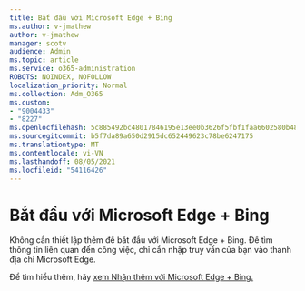 ```yaml
---
title: Bắt đầu với Microsoft Edge + Bing
ms.author: v-jmathew
author: v-jmathew
manager: scotv
audience: Admin
ms.topic: article
ms.service: o365-administration
ROBOTS: NOINDEX, NOFOLLOW
localization_priority: Normal
ms.collection: Adm_O365
ms.custom:
- "9004433"
- "8227"
ms.openlocfilehash: 5c885492bc48017846195e13ee0b3626f5fbf1faa6602580b487141a6d21df9d
ms.sourcegitcommit: b5f7da89a650d2915dc652449623c78be6247175
ms.translationtype: MT
ms.contentlocale: vi-VN
ms.lasthandoff: 08/05/2021
ms.locfileid: "54116426"
---
```

# <a name="get-started-with-microsoft-edge--bing"></a>Bắt đầu với Microsoft Edge + Bing

Không cần thiết lập thêm để bắt đầu với Microsoft Edge + Bing. Để tìm thông tin liên quan đến công việc, chỉ cần nhập truy vấn của bạn vào thanh địa chỉ Microsoft Edge.

Để tìm hiểu thêm, hãy [xem Nhận thêm với Microsoft Edge + Bing.](https://go.microsoft.com/fwlink/?linkid=2152963)
